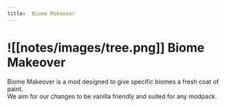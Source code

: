 ```yaml
---
title:  Biome Makeover
---
```


# ![[notes/images/tree.png]] Biome Makeover

Biome Makeover is a mod designed to give specific biomes a fresh coat of paint.  
We aim for our changes to be vanilla friendly and suited for any modpack.